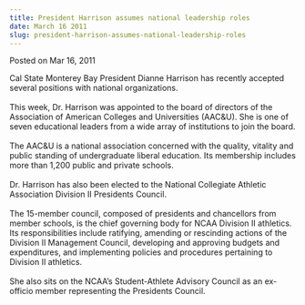 ```yaml
---
title: President Harrison assumes national leadership roles
date: March 16 2011
slug: president-harrison-assumes-national-leadership-roles
---
```


 



<span class="date">Posted on Mar 16, 2011    </span>
<p>Cal State Monterey Bay President Dianne Harrison has recently
accepted several positions with national organizations.<br>
<br>
This week, Dr. Harrison was appointed to the board of directors of
the Association of American Colleges and Universities (AAC&amp;U).
She is one of seven educational leaders from a wide array of
institutions to join the board.<br>
<br>
The AAC&amp;U is a national association concerned with the quality,
vitality and public standing of undergraduate liberal education.
Its membership includes more than 1,200 public and private
schools.<br>
<br>
Dr. Harrison has also been elected to the National Collegiate
Athletic Association Division II Presidents Council.<br>
<br>
The 15-member council, composed of presidents and chancellors from
member schools, is the chief governing body for NCAA Division II
athletics. Its responsibilities include ratifying, amending or
rescinding actions of the Division II Management Council,
developing and approving budgets and expenditures, and implementing
policies and procedures pertaining to Division II athletics.<br>
<br>
She also sits on the NCAA&#x2019;s Student-Athlete Advisory Council as an
ex-officio member representing the Presidents Council.</br></br></br></br></br></br></br></br></br></br></p>





 

